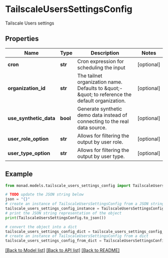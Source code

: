 # TailscaleUsersSettingsConfig

Tailscale Users settings

## Properties

Name | Type | Description | Notes
------------ | ------------- | ------------- | -------------
**cron** | **str** | Cron expression for scheduling the input | [optional] 
**organization_id** | **str** | The tailnet organization name. Defaults to \&quot;-\&quot; to reference the default organization. | [optional] 
**use_synthetic_data** | **bool** | Generate synthetic demo data instead of connecting to the real data source. | [optional] 
**user_role_option** | **str** | Allows for filtering the output by user role. | [optional] 
**user_type_option** | **str** | Allows for filtering the output by user type. | [optional] 

## Example

```python
from monad.models.tailscale_users_settings_config import TailscaleUsersSettingsConfig

# TODO update the JSON string below
json = "{}"
# create an instance of TailscaleUsersSettingsConfig from a JSON string
tailscale_users_settings_config_instance = TailscaleUsersSettingsConfig.from_json(json)
# print the JSON string representation of the object
print(TailscaleUsersSettingsConfig.to_json())

# convert the object into a dict
tailscale_users_settings_config_dict = tailscale_users_settings_config_instance.to_dict()
# create an instance of TailscaleUsersSettingsConfig from a dict
tailscale_users_settings_config_from_dict = TailscaleUsersSettingsConfig.from_dict(tailscale_users_settings_config_dict)
```
[[Back to Model list]](../README.md#documentation-for-models) [[Back to API list]](../README.md#documentation-for-api-endpoints) [[Back to README]](../README.md)


